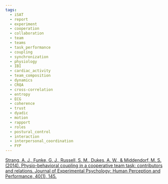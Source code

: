 ```yaml
---
tags:
  - iSAT
  - report
  - experiment
  - cooperation
  - collaboration
  - team
  - teams
  - task_performance
  - coupling
  - synchronization
  - physiology
  - IBI
  - cardiac_activity
  - team_composition
  - dynamics
  - CRQA
  - cross-correlation
  - entropy
  - ECG
  - coherence
  - trust
  - dyadic
  - motion
  - rapport
  - roles
  - postural_control
  - interaction
  - interpersonal_coordination
  - FYP
---
```


[Strang, A. J., Funke, G. J., Russell, S. M., Dukes, A. W., & Middendorf, M. S. (2014). Physio-behavioral coupling in a cooperative team task: contributors and relations. Journal of Experimental Psychology: Human Perception and Performance, 40(1), 145.](https://www.researchgate.net/profile/Adam-Strang-3/publication/237095697_Physio-Behavioral_Coupling_in_a_Cooperative_Team_Task_Contributors_and_Relations/links/0deec5391aac5461dc000000/Physio-Behavioral-Coupling-in-a-Cooperative-Team-Task-Contributors-and-Relations.pdf)